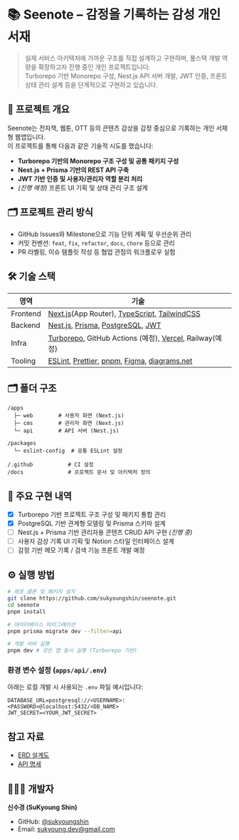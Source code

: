 # 📚 Seenote – 감정을 기록하는 감성 개인서재

> 실제 서비스 아키텍처에 가까운 구조를 직접 설계하고 구현하며, 풀스택 개발 역량을 확장하고자 진행 중인 개인 프로젝트입니다.<br/>
> Turborepo 기반 Monorepo 구성, Nest.js API 서버 개발, JWT 인증, 프론트 상태 관리 설계 등을 단계적으로 구현하고 있습니다.

## 🧭 프로젝트 개요

Seenote는 전자책, 웹툰, OTT 등의 콘텐츠 감상을 감정 중심으로 기록하는 개인 서재형 웹앱입니다. <br/>
이 프로젝트를 통해 다음과 같은 기술적 시도를 했습니다:

- **Turborepo 기반의 Monorepo 구조 구성 및 공통 패키지 구성**
- **Nest.js + Prisma 기반의 REST API 구축**
- **JWT 기반 인증 및 사용자/관리자 역할 분리 처리**
- _(진행 예정)_ 프론트 UI 기획 및 상태 관리 구조 설계

## 🗂️ 프로젝트 관리 방식

- GitHub Issues와 Milestone으로 기능 단위 계획 및 우선순위 관리
- 커밋 컨벤션: `feat`, `fix`, `refactor`, `docs`, `chore` 등으로 관리
- PR 라벨링, 이슈 템플릿 작성 등 협업 관점의 워크플로우 실험

## 🛠️ 기술 스택

| 영역     | 기술                                                                                                                                                                                                                                                                                                                               |
| -------- | ---------------------------------------------------------------------------------------------------------------------------------------------------------------------------------------------------------------------------------------------------------------------------------------------------------------------------------- |
| Frontend | [Next.js](https://nextjs.org/)(App Router), [TypeScript](https://www.typescriptlang.org/), [TailwindCSS](https://tailwindcss.com/)                                                                                                                                                                                                 |
| Backend  | [Nest.js](https://nestjs.com/), [Prisma](https://www.prisma.io/?via=start&gad_source=1&gad_campaignid=21223529504&gbraid=0AAAAA9nNp_fuSOZXaRYEu-WCZw3Qd4OLU&gclid=Cj0KCQjw64jDBhDXARIsABkk8J4smZgzzQ43ENMf7b4FWLCVdK4U0tm4sTywV-gNgaDdw-RkH_JvNQUaAuEMEALw_wcB), [PostgreSQL](https://www.postgresql.org/), [JWT](https://jwt.io/) |
| Infra    | [Turborepo](https://turborepo.com/), GitHub Actions (예정), [Vercel](https://vercel.com/), Railway(예정)                                                                                                                                                                                                                           |
| Tooling  | [ESLint](https://eslint.org/), [Prettier](https://prettier.io), [pnpm](https://pnpm.io/ko/), [Figma](https://www.figma.com/), [diagrams.net](https://www.drawio.com/)                                                                                                                                                              |

## 🗂️ 폴더 구조

```
/apps
  ├─ web        # 사용자 화면 (Next.js)
  ├─ cms        # 관리자 화면 (Next.js)
  └─ api        # API 서버 (Nest.js)

/packages
  └─ eslint-config  # 공통 ESLint 설정

/.github           # CI 설정
/docs              # 프로젝트 문서 및 아키텍처 정의
```

## 🚧 주요 구현 내역

- [x] Turborepo 기반 프로젝트 구조 구성 및 패키지 통합 관리
- [x] PostgreSQL 기반 관계형 모델링 및 Prisma 스키마 설계
- [ ] Nest.js + Prisma 기반 관리자용 콘텐츠 CRUD API 구현 _(진행 중)_
- [ ] 사용자 감상 기록 UI 기획 및 Notion 스타일 인터페이스 설계
- [ ] 감정 기반 메모 기록 / 검색 기능 프론트 개발 예정

## ⚙️ 실행 방법

```bash
# 레포 클론 및 패키지 설치
git clone https://github.com/sukyoungshin/seenote.git
cd seenote
pnpm install

# 데이터베이스 마이그레이션
pnpm prisma migrate dev --filter=api

# 개발 서버 실행
pnpm dev # 모든 앱 동시 실행 (Turborepo 기반)
```

### 환경 변수 설정 (`apps/api/.env`)

아래는 로컬 개발 시 사용되는 `.env` 파일 예시입니다:

```env
DATABASE_URL=postgresql://<USERNAME>:<PASSWORD>@localhost:5432/<DB_NAME>
JWT_SECRET=<YOUR_JWT_SECRET>
```

## 참고 자료

- [ERD 설계도](https://app.diagrams.net/#G1kbiKRBm3EKLRzDi8cevRwkcAcdCKE5n4#%7B%22pageId%22%3A%224fE63W0RabtmQJJCjAPa%22%7D)
- [API 명세](https://docs.google.com/spreadsheets/d/1PIgEtqSUhj3hIzWzcacfBX-NITza7JUjETMliwTUarE/edit?gid=0#gid=0)

## 👩🏻‍💻 개발자

**신수경 (SuKyoung Shin)**

- GitHub: [@sukyoungshin](https://github.com/sukyoungshin)
- Email: [sukyoung.dev@gmail.com](mailto:sukyoung.dev@gmail.com)

